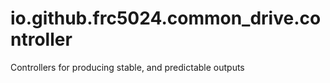 # io.github.frc5024.common_drive.controller

Controllers for producing stable, and predictable outputs